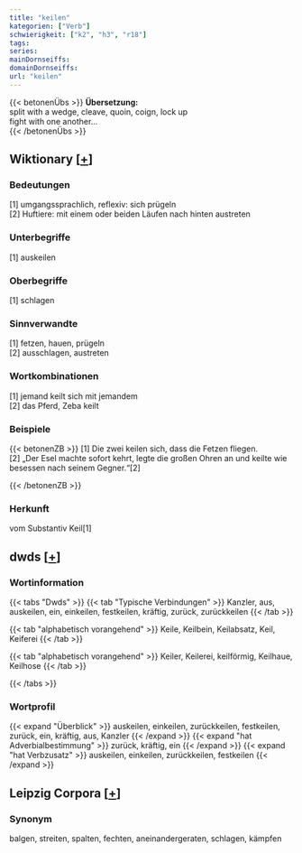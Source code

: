 ```yaml
---
title: "keilen"
kategorien: ["Verb"]
schwierigkeit: ["k2", "h3", "r18"]
tags:
series:
mainDornseiffs:
domainDornseiffs:
url: "keilen"
---
```


{{< betonenÜbs >}}
**Übersetzung:**  
split with a wedge, cleave, quoin, coign, lock up  
fight  with one another...  
{{< /betonenÜbs >}}

## Wiktionary [[+](https://de.wiktionary.org/wiki/keilen)]

### Bedeutungen
[1] umgangssprachlich, reflexiv: sich prügeln  
[2] Huftiere: mit einem oder beiden Läufen nach hinten austreten  

### Unterbegriffe
[1] auskeilen  

### Oberbegriffe
[1] schlagen  

### Sinnverwandte
[1] fetzen, hauen, prügeln  
[2] ausschlagen, austreten  

### Wortkombinationen
[1] jemand keilt sich mit jemandem  
[2] das Pferd, Zeba keilt  

### Beispiele
{{< betonenZB >}}
[1] Die zwei keilen sich, dass die Fetzen fliegen.  
[2] „Der Esel machte sofort kehrt, legte die großen Ohren an und keilte wie besessen nach seinem Gegner.“[2]  

{{< /betonenZB >}}
### Herkunft
vom Substantiv Keil[1]  



## dwds [[+](https://www.dwds.de/wb/keilen)]

### Wortinformation
{{< tabs "Dwds" >}}
{{< tab "Typische Verbindungen" >}}
Kanzler, aus, auskeilen, ein, einkeilen, festkeilen, kräftig, zurück, zurückkeilen
{{< /tab >}}

{{< tab "alphabetisch vorangehend" >}}
Keile, Keilbein, Keilabsatz, Keil, Keiferei
{{< /tab >}}

{{< tab "alphabetisch vorangehend" >}}
Keiler, Keilerei, keilförmig, Keilhaue, Keilhose
{{< /tab >}}

{{< /tabs >}}

### Wortprofil
{{< expand "Überblick" >}} auskeilen, einkeilen, zurückkeilen, festkeilen, zurück, ein, kräftig, aus, Kanzler {{< /expand >}}
{{< expand "hat Adverbialbestimmung" >}} zurück, kräftig, ein {{< /expand >}}
{{< expand "hat Verbzusatz" >}} auskeilen, einkeilen, zurückkeilen, festkeilen {{< /expand >}}

## Leipzig Corpora [[+](https://corpora.uni-leipzig.de/en/res?word=keilen&corpusId=deu_newscrawl-public_2018)]


### Synonym
balgen, streiten, spalten, fechten, aneinandergeraten, schlagen, kämpfen

